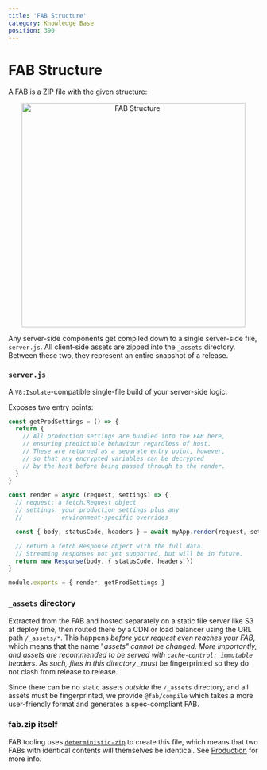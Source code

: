 ```yaml
---
title: 'FAB Structure'
category: Knowledge Base
position: 390
---
```


# FAB Structure

A FAB is a ZIP file with the given structure:

<p align="center">
  <img
    width="450px"
    max-width="100%"
    alt="FAB Structure"
    src="https://user-images.githubusercontent.com/23264/64143562-f9333180-ce53-11e9-9058-4d1d961a1d35.png"
  />
</p>

Any server-side components get compiled down to a single server-side file, `server.js`. All client-side assets are zipped into the `_assets` directory. Between these two, they represent an entire snapshot of a release.

### `server.js`

A `V8:Isolate`-compatible single-file build of your server-side logic.

Exposes two entry points:

```js
const getProdSettings = () => {
  return {
    // All production settings are bundled into the FAB here,
    // ensuring predictable behaviour regardless of host.
    // These are returned as a separate entry point, however,
    // so that any encrypted variables can be decrypted
    // by the host before being passed through to the render.
  }
}

const render = async (request, settings) => {
  // request: a fetch.Request object
  // settings: your production settings plus any
  //           environment-specific overrides

  const { body, statusCode, headers } = await myApp.render(request, settings)

  // return a fetch.Response object with the full data.
  // Streaming responses not yet supported, but will be in future.
  return new Response(body, { statusCode, headers })
}

module.exports = { render, getProdSettings }
```

### `_assets` directory

Extracted from the FAB and hosted separately on a static file server like S3 at deploy time, then routed there by a CDN or load balancer using the URL path `/_assets/*`. This happens _before your request even reaches your FAB_, which means that the name "_assets" cannot be changed. More importantly, and assets are recommended to be served with `cache-control: immutable` headers. As such, files in this directory \_must_ be fingerprinted so they do not clash from release to release.

Since there can be no static assets _outside_ the `/_assets` directory, and all assets must be fingerprinted, we provide `@fab/compile` which takes a more user-friendly format and generates a spec-compliant FAB.

### fab.zip itself

FAB tooling uses [`deterministic-zip`](https://npm.im/deterministic-zip) to create this file, which means that two FABs with identical contents will themselves be identical. See [Production](/kb/production) for more info.
